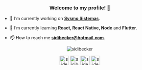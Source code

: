 <h3 align="center">Welcome to my profile! 👋</h3>


- 🔭 I’m currently working on **[Sysmo Sistemas](https://github.com/Sysmo-Sistemas)**.

- 🌱 I’m currently learning **React, React Native, Node** and **Flutter**.

- 📫 How to reach me **sidibecker@hotmail.com**.


<p align="center">
  <img align="center" src="https://github-readme-stats.vercel.app/api?username=sidibecker&show_icons=true" alt="sidibecker" />
</p>

 <p align="center">
  <a href="https://twitter.com/sideera" target="_blank"><img align="center" src="https://cdn.jsdelivr.net/npm/simple-icons@3.0.1/icons/twitter.svg" alt="sideera" height="30" width="30" /></a>
  <a href="https://instagram.com/sidibecker" target="_blank"><img align="center" src="https://cdn.jsdelivr.net/npm/simple-icons@3.0.1/icons/instagram.svg" alt="sidibecker" height="30" width="30" /></a>
  <a href="https://twitch.tv/sideera" target="blank"><img align="center" src="https://cdn.jsdelivr.net/npm/simple-icons@3.0.1/icons/twitch.svg" alt="sideera" height="30" width="30" /></a>
  <a href="https://www.linkedin.com/in/sidibecker" target="_blank"><img align="center" src="https://cdn.jsdelivr.net/npm/simple-icons@v3/icons/linkedin.svg" alt="sideera" height="30" width="30" /></a>
</p>
